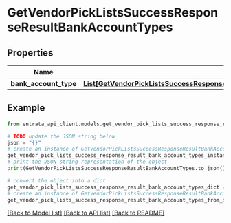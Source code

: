# GetVendorPickListsSuccessResponseResultBankAccountTypes


## Properties

Name | Type | Description | Notes
------------ | ------------- | ------------- | -------------
**bank_account_type** | [**List[GetVendorPickListsSuccessResponseResultBankAccountTypesBankAccountTypeInner]**](GetVendorPickListsSuccessResponseResultBankAccountTypesBankAccountTypeInner.md) |  | [optional] 

## Example

```python
from entrata_api_client.models.get_vendor_pick_lists_success_response_result_bank_account_types import GetVendorPickListsSuccessResponseResultBankAccountTypes

# TODO update the JSON string below
json = "{}"
# create an instance of GetVendorPickListsSuccessResponseResultBankAccountTypes from a JSON string
get_vendor_pick_lists_success_response_result_bank_account_types_instance = GetVendorPickListsSuccessResponseResultBankAccountTypes.from_json(json)
# print the JSON string representation of the object
print(GetVendorPickListsSuccessResponseResultBankAccountTypes.to_json())

# convert the object into a dict
get_vendor_pick_lists_success_response_result_bank_account_types_dict = get_vendor_pick_lists_success_response_result_bank_account_types_instance.to_dict()
# create an instance of GetVendorPickListsSuccessResponseResultBankAccountTypes from a dict
get_vendor_pick_lists_success_response_result_bank_account_types_from_dict = GetVendorPickListsSuccessResponseResultBankAccountTypes.from_dict(get_vendor_pick_lists_success_response_result_bank_account_types_dict)
```
[[Back to Model list]](../README.md#documentation-for-models) [[Back to API list]](../README.md#documentation-for-api-endpoints) [[Back to README]](../README.md)


